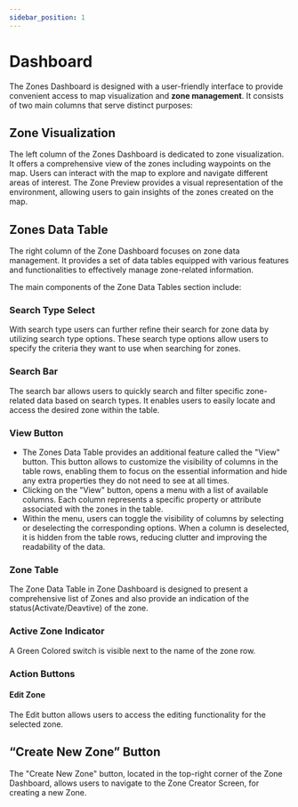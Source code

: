 ```yaml
---
sidebar_position: 1
---
```


# Dashboard

The Zones Dashboard is designed with a user-friendly interface to provide convenient access to map visualization and **zone management**. It consists of two main columns that serve distinct purposes:

## Zone Visualization

The left column of the Zones Dashboard is dedicated to zone visualization. It offers a comprehensive view of the zones including waypoints on the map. Users can interact with the map to explore and navigate different areas of interest. The Zone Preview provides a visual representation of the environment, allowing users to gain insights of the zones created on the map.

## Zones Data Table

The right column of the Zone Dashboard focuses on zone data management. It provides a set of data tables equipped with various features and functionalities to effectively manage zone-related information.

The main components of the Zone Data Tables section include:

### Search Type Select

With search type users can further refine their search for zone data by utilizing search type options. These search type options allow users to specify the criteria they want to use when searching for zones.

### Search Bar

The search bar allows users to quickly search and filter specific zone-related data based on search types. It enables users to easily locate and access the desired zone within the table.

### View Button

- The Zones Data Table provides an additional feature called the "View" button. This button allows to customize the visibility of columns in the table rows, enabling them to focus on the essential information and hide any extra properties they do not need to see at all times.
- Clicking on the "View" button, opens a menu with a list of available columns. Each column represents a specific property or attribute associated with the zones in the table.
- Within the menu, users can toggle the visibility of columns by selecting or deselecting the corresponding options. When a column is deselected, it is hidden from the table rows, reducing clutter and improving the readability of the data.

### Zone Table

The Zone Data Table in Zone Dashboard is designed to present a comprehensive list of Zones and also provide an indication of the status(Activate/Deavtive) of the zone.

### Active Zone Indicator

A Green Colored switch is visible next to the name of the zone row.

### Action Buttons

#### Edit Zone

The Edit button allows users to access the editing functionality for the selected zone.

## “Create New Zone” Button

The "Create New Zone" button, located in the top-right corner of the Zone Dashboard, allows users to navigate to the Zone Creator Screen, for creating a new Zone.
